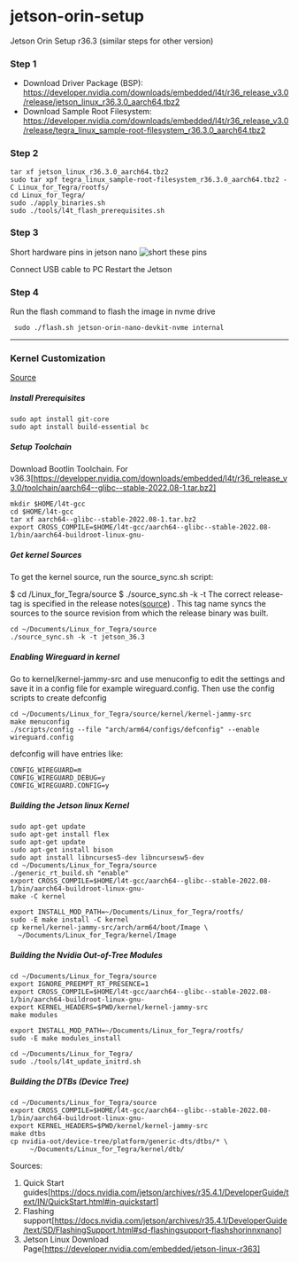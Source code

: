 # jetson-orin-setup
Jetson Orin Setup r36.3 (similar steps for other version)


### Step 1
- Download Driver Package (BSP): https://developer.nvidia.com/downloads/embedded/l4t/r36_release_v3.0/release/jetson_linux_r36.3.0_aarch64.tbz2
- Download Sample Root Filesystem: https://developer.nvidia.com/downloads/embedded/l4t/r36_release_v3.0/release/tegra_linux_sample-root-filesystem_r36.3.0_aarch64.tbz2

### Step 2
```
tar xf jetson_linux_r36.3.0_aarch64.tbz2
sudo tar xpf tegra_linux_sample-root-filesystem_r36.3.0_aarch64.tbz2 -C Linux_for_Tegra/rootfs/
cd Linux_for_Tegra/
sudo ./apply_binaries.sh
sudo ./tools/l4t_flash_prerequisites.sh
```

### Step 3
Short hardware pins in jetson nano
![short these pins](https://forums.developer.nvidia.com/uploads/short-url/kOTtFVT26ET1CsDvcD608QXBZT.jpeg?dl=1)

Connect USB cable to PC
Restart the Jetson

### Step 4
Run the flash command to flash the image in nvme drive 
```
 sudo ./flash.sh jetson-orin-nano-devkit-nvme internal
```




__________________________________________________

### Kernel Customization 
[Source](https://docs.nvidia.com/jetson/archives/r36.3/DeveloperGuide/SD/Kernel/KernelCustomization.html)


##### Install Prerequisites
```
sudo apt install git-core
sudo apt install build-essential bc
```


##### Setup Toolchain
Download Bootlin Toolchain. For v36.3[https://developer.nvidia.com/downloads/embedded/l4t/r36_release_v3.0/toolchain/aarch64--glibc--stable-2022.08-1.tar.bz2]


```
mkdir $HOME/l4t-gcc
cd $HOME/l4t-gcc
tar xf aarch64--glibc--stable-2022.08-1.tar.bz2
export CROSS_COMPILE=$HOME/l4t-gcc/aarch64--glibc--stable-2022.08-1/bin/aarch64-buildroot-linux-gnu-
```

##### Get kernel Sources

To get the kernel source, run the source_sync.sh script:

$ cd <install-path>/Linux_for_Tegra/source
$ ./source_sync.sh -k -t <release-tag>
The correct release-tag is specified in the release notes([source](https://docs.nvidia.com/jetson/archives/r36.3/ReleaseNotes/Jetson_Linux_Release_Notes_r36.3.pdf)) . This tag name syncs the sources to the source revision from which the release binary was built.

```
cd ~/Documents/Linux_for_Tegra/source
./source_sync.sh -k -t jetson_36.3
```


##### Enabling Wireguard in kernel
Go to kernel/kernel-jammy-src and use menuconfig to edit the settings and save it in a config file for example wireguard.config. Then use the config scripts to create defconfig
```
cd ~/Documents/Linux_for_Tegra/source/kernel/kernel-jammy-src
make menuconfig
./scripts/config --file "arch/arm64/configs/defconfig" --enable wireguard.config
```
defconfig will have entries like:
```
CONFIG_WIREGUARD=m
CONFIG_WIREGUARD_DEBUG=y
CONFIG_WIREGUARD.CONFIG=y
```

##### Building the Jetson linux Kernel
```
sudo apt-get update                                                                      
sudo apt-get install flex
sudo apt-get update                                                                            
sudo apt-get install bison
sudo apt install libncurses5-dev libncursesw5-dev
cd ~/Documents/Linux_for_Tegra/source
./generic_rt_build.sh "enable"
export CROSS_COMPILE=$HOME/l4t-gcc/aarch64--glibc--stable-2022.08-1/bin/aarch64-buildroot-linux-gnu-
make -C kernel

export INSTALL_MOD_PATH=~/Documents/Linux_for_Tegra/rootfs/
sudo -E make install -C kernel
cp kernel/kernel-jammy-src/arch/arm64/boot/Image \
  ~/Documents/Linux_for_Tegra/kernel/Image
```

##### Building the Nvidia Out-of-Tree Modules
```
cd ~/Documents/Linux_for_Tegra/source
export IGNORE_PREEMPT_RT_PRESENCE=1
export CROSS_COMPILE=$HOME/l4t-gcc/aarch64--glibc--stable-2022.08-1/bin/aarch64-buildroot-linux-gnu-
export KERNEL_HEADERS=$PWD/kernel/kernel-jammy-src
make modules

export INSTALL_MOD_PATH=~/Documents/Linux_for_Tegra/rootfs/
sudo -E make modules_install

cd ~/Documents/Linux_for_Tegra/
sudo ./tools/l4t_update_initrd.sh
```

##### Building the DTBs (Device Tree)

```
cd ~/Documents/Linux_for_Tegra/source
export CROSS_COMPILE=$HOME/l4t-gcc/aarch64--glibc--stable-2022.08-1/bin/aarch64-buildroot-linux-gnu-
export KERNEL_HEADERS=$PWD/kernel/kernel-jammy-src
make dtbs
cp nvidia-oot/device-tree/platform/generic-dts/dtbs/* \
     ~/Documents/Linux_for_Tegra/kernel/dtb/
```

Sources: 
1. Quick Start guides[https://docs.nvidia.com/jetson/archives/r35.4.1/DeveloperGuide/text/IN/QuickStart.html#in-quickstart]
2. Flashing support[https://docs.nvidia.com/jetson/archives/r35.4.1/DeveloperGuide/text/SD/FlashingSupport.html#sd-flashingsupport-flashshorinnxnano]
3. Jetson Linux Download Page[https://developer.nvidia.com/embedded/jetson-linux-r363]


